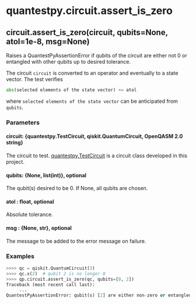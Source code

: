 # quantestpy.circuit.assert_is_zero

## circuit.assert_is_zero(circuit, qubits=None, atol=1e-8, msg=None)

Raises a QuantestPyAssertionError if qubits of the circuit are either not 0 or entangled with other qubits up to desired tolerance.

The circuit `circuit` is converted to an operator and eventually to a state vector. The test verifies
```py
abs(selected elements of the state vector) <= atol
```
where `selected elements of the state vector` can be anticipated from `qubits`.

### Parameters

#### circuit: \{quantestpy.TestCircuit, qiskit.QuantumCircuit, OpenQASM 2.0 string\}
The circuit to test. [quantestpy.TestCircuit](./test_circuit.md) is a circuit class developed in this project.

#### qubits: \{None, list(int)\}, optional
The qubit(s) desired to be 0. If None, all qubits are chosen.

#### atol : float, optional
Absolute tolerance.

#### msg : \{None, str\}, optional
The message to be added to the error message on failure.

### Examples

```py
>>>> qc = qiskit.QuantumCircuit(3)
>>>> qc.x(2)  # qubit 2 is no longer 0
>>>> qp.circuit.assert_is_zero(qc, qubits=[0, 2])
Traceback (most recent call last):
     ...
QuantestPyAssertionError: qubit(s) [2] are either non-zero or entangled with other qubits.
```
